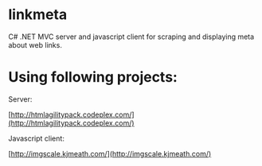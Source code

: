 linkmeta
========

C# .NET MVC server and javascript client for scraping and displaying meta about web links.  

Using following projects:
========

Server:

[http://htmlagilitypack.codeplex.com/](http://htmlagilitypack.codeplex.com/)

Javascript client:

[http://imgscale.kjmeath.com/](http://imgscale.kjmeath.com/)

